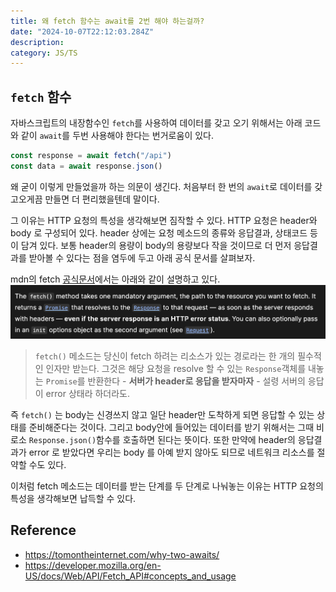 ```yaml
---
title: 왜 fetch 함수는 await를 2번 해야 하는걸까?
date: "2024-10-07T22:12:03.284Z"
description:
category: JS/TS
---
```


## `fetch` 함수

자바스크립트의 내장함수인 `fetch`를 사용하여 데이터를 갖고 오기 위해서는 아래 코드와 같이 `await`를 두번 사용해야 한다는 번거로움이 있다.

```javascript
const response = await fetch("/api")
const data = await response.json()
```

왜 굳이 이렇게 만들었을까 하는 의문이 생긴다. 처음부터 한 번의 `await`로 데이터를 갖고오게끔 만들면 더 편리했을텐데 말이다.

그 이유는 HTTP 요청의 특성을 생각해보면 짐작할 수 있다. HTTP 요청은 header와 body 로 구성되어 있다. header 상에는 요청 메소드의 종류와 응답결과, 상태코드 등이 담겨 있다. 보통 header의 용량이 body의 용량보다 작을 것이므로 더 먼저 응답결과를 받아볼 수 있다는 점을 염두에 두고 아래 공식 문서를 살펴보자.

mdn의 fetch [공식문서](https://developer.mozilla.org/en-US/docs/Web/API/Fetch_API#concepts_and_usage)에서는 아래와 같이 설명하고 있다.  
![fetch-mdn](./fetch-mdn.png)

> `fetch()` 메소드는 당신이 fetch 하려는 리소스가 있는 경로라는 한 개의 필수적인 인자만 받는다. 그것은 해당 요청을 resolve 할 수 있는 `Response`객체를 내놓는 `Promise`를 반환한다 - **서버가 header로 응답을 받자마자** - 설령 서버의 응답이 error 상태라 하더라도.

즉 `fetch()` 는 body는 신경쓰지 않고 일단 header만 도착하게 되면 응답할 수 있는 상태를 준비해준다는 것이다. 그리고 body안에 들어있는 데이터를 받기 위해서는 그때 비로소 `Response.json()`함수를 호출하면 된다는 뜻이다. 또한 만약에 header의 응답결과가 error 로 받았다면 우리는 body 를 아예 받지 않아도 되므로 네트워크 리소스를 절약할 수도 있다.

이처럼 fetch 메소드는 데이터를 받는 단계를 두 단계로 나눠놓는 이유는 HTTP 요청의 특성을 생각해보면 납득할 수 있다.

## Reference

- https://tomontheinternet.com/why-two-awaits/
- https://developer.mozilla.org/en-US/docs/Web/API/Fetch_API#concepts_and_usage
